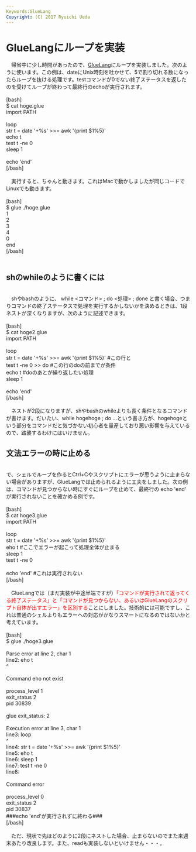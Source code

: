 ```yaml
---
Keywords:GlueLang
Copyright: (C) 2017 Ryuichi Ueda
---
```


# GlueLangにループを実装
　帰省中に少し時間があったので、<a href="https://ryuichiueda.github.io/GlueLangDoc_ja/">GlueLang</a>にループを実装しました。次のように使います。この例は、dateにUnix時刻を吐かせて、5で割り切れる数になったらループを抜ける処理です。testコマンドが0でない終了ステータスを返したのを受けてループが終わって最終行のechoが実行されます。<br />
<br />
[bash]<br />
$ cat hoge.glue <br />
import PATH<br />
<br />
loop<br />
 str t = date '+%s' &gt;&gt;= awk '{print $1%5}'<br />
 echo t<br />
 test t -ne 0<br />
 sleep 1<br />
<br />
echo 'end'<br />
[/bash]<br />
<br />
　実行すると、ちゃんと動きます。これはMacで動かしましたが同じコードでLinuxでも動きます。<br />
<br />
[bash]<br />
$ glue ./hoge.glue <br />
1<br />
2<br />
3<br />
4<br />
0<br />
end<br />
[/bash]<br />
<br />
<h2>shのwhileのように書くには</h2><br />
　shやbashのように、 while &lt;コマンド&gt; ; do &lt;処理&gt; ; done と書く場合、つまりコマンドの終了ステータスで処理を実行するかしないかを決めるときは、1段ネストが深くなりますが、次のように記述できます。<br />
<br />
[bash]<br />
$ cat hoge2.glue <br />
import PATH<br />
<br />
loop<br />
 str t = date '+%s' &gt;&gt;= awk '{print $1%5}' #この行と<br />
 test t -ne 0 &gt;&gt; do #この行のdoの前までが条件<br />
 echo t #doのあとが繰り返したい処理<br />
 sleep 1<br />
<br />
echo 'end'<br />
[/bash]<br />
<br />
　ネストが2段になりますが、shやbashのwhileよりも長く条件となるコマンドが書けます。だいたい、while hogehoge ; do ...という書き方が、hogehogeという部分をコマンドだと気づかない初心者を量産しており悪い影響を与えているので、踏襲するわけにはいけません。<br />
<h2>文法エラーの時に止める</h2><br />
で、シェルでループを作るとCtrl+Cやスクリプトにエラーが思うように止まらない場合がありますが、GlueLangでは止められるように工夫をしました。次の例は、コマンドが見つからない時にすぐにループを止めて、最終行の echo 'end' が実行されないことを確かめる例です。<br />
<br />
[bash]<br />
$ cat hoge3.glue <br />
import PATH<br />
<br />
loop<br />
 str t = date '+%s' &gt;&gt;= awk '{print $1%5}'<br />
 eho t #ここでエラーが起こって処理全体が止まる<br />
 sleep 1<br />
 test t -ne 0<br />
<br />
echo 'end' #これは実行されない<br />
[/bash]<br />
<br />
　GlueLangでは（まだ実装が中途半端ですが）<span style="color: #ff0000;">「コマンドが実行されて返ってくる終了ステータス」と「コマンドが見つからない、あるいはGlueLangのスクリプト自体が出すエラー」を区別する</span>ことにしました。技術的には可能ですし、これは普通のシェルよりもエラーへの対応がかなりスマートになるのではないかと考えています。<br />
<br />
[bash]<br />
$ glue ./hoge3.glue <br />
<br />
Parse error at line 2, char 1<br />
	line2: eho t<br />
	^<br />
<br />
	Command eho not exist<br />
	<br />
	process_level 1<br />
	exit_status 2<br />
	pid 30839<br />
<br />
	glue exit_status: 2<br />
<br />
Execution error at line 3, char 1<br />
	line3: loop<br />
	^<br />
	line4: str t = date '+%s' &gt;&gt;= awk '{print $1%5}'<br />
	line5: eho t<br />
	line6: sleep 1<br />
	line7: test t -ne 0<br />
	line8: <br />
<br />
	Command error<br />
	<br />
	process_level 0<br />
	exit_status 2<br />
	pid 30837<br />
###echo 'end'が実行されずに終わる###<br />
[/bash]<br />
<br />
　ただ、現状で先ほどのように2段にネストした場合、止まらないのでまた来週末あたり改良します。また、readも実装しないといけません・・・。
